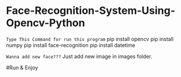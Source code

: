 # Face-Recognition-System-Using-Opencv-Python

`Type This Command for run this program`
pip install opencv
pip install numpy
pip install face-recognition
pip install datetime

`Wanna add new face???`
Just add new image in images folder. 

#Run & Enjoy
